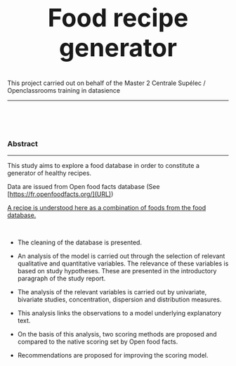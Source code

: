 # <center><h1>Food recipe generator</h1></center>
This project carried out on behalf of the Master 2 Centrale Supélec / Openclassrooms training in datasience
<hr>

<br><br><br>
<h3>Abstract</h3>
<hr>

This study aims to explore a food database in order to constitute a generator 
of healthy recipes.

Data are issued from Open food facts database  (See [https://fr.openfoodfacts.org/](URL))

<u>A recipe is understood here as a combination of foods from the food database.</u>

<br>

* The cleaning of the database is presented.

* An analysis of the model is carried out through the selection of relevant 
qualitative and quantitative variables. The relevance of these variables is
based on study hypotheses. These are presented in the introductory paragraph of 
the study report.

* The analysis of the relevant variables is carried out by univariate, bivariate studies,
concentration, dispersion and distribution measures.

* This analysis links the observations to a model underlying explanatory text.

* On the basis of this analysis, two scoring methods are proposed and compared
to the native scoring set by Open food facts.
 
* Recommendations are proposed for improving the scoring model.
